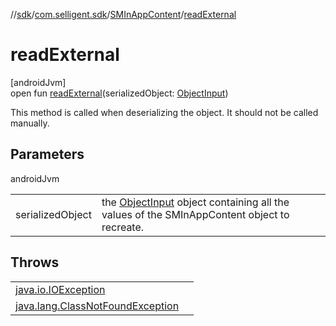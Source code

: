 //[sdk](../../../index.md)/[com.selligent.sdk](../index.md)/[SMInAppContent](index.md)/[readExternal](read-external.md)

# readExternal

[androidJvm]\
open fun [readExternal](read-external.md)(serializedObject: [ObjectInput](https://developer.android.com/reference/kotlin/java/io/ObjectInput.html))

This method is called when deserializing the object. It should not be called manually.

## Parameters

androidJvm

| | |
|---|---|
| serializedObject | the [ObjectInput](https://developer.android.com/reference/kotlin/java/io/ObjectInput.html) object containing all the values of the SMInAppContent object to recreate. |

## Throws

| | |
|---|---|
| [java.io.IOException](https://developer.android.com/reference/kotlin/java/io/IOException.html) |  |
| [java.lang.ClassNotFoundException](https://developer.android.com/reference/kotlin/java/lang/ClassNotFoundException.html) |  |
